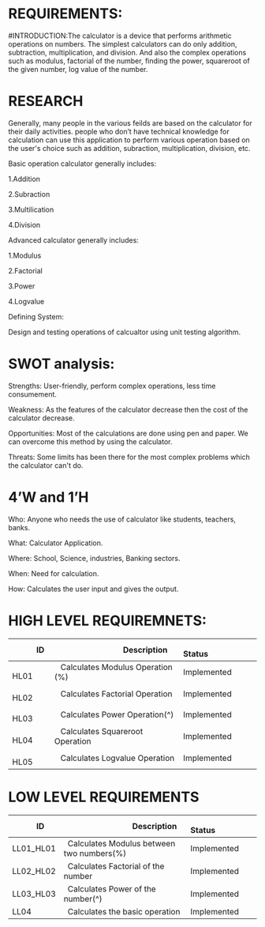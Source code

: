 # REQUIREMENTS:
#INTRODUCTION:The calculator is a device that performs arithmetic operations on numbers. The simplest calculators can do only addition, subtraction, multiplication, and division. And also the complex operations such as modulus, factorial of the number, finding the power, squareroot of the given number, log value of the number.   

# RESEARCH
Generally, many people in the various feilds are based on the calculator for their daily activities. people who don’t have technical knowledge for calculation can use this application to perform various operation based on the user's choice such as addition, subraction, multiplication, division, etc. 

Basic operation calculator generally includes:

1.Addition

2.Subraction

3.Multilication 

4.Division 

Advanced calculator generally includes:

1.Modulus

2.Factorial

3.Power

4.Logvalue

Defining System:

Design and testing operations of calcualtor using unit testing algorithm.

# SWOT analysis:

Strengths: User-friendly, perform complex operations, less time consumement.

Weakness: As the features of the calculator decrease then the cost of the calculator decrease.

Opportunities: Most of the calculations are done using pen and paper. We can overcome this method by using the calculator.

Threats: Some limits has been there for the most complex problems which the calculator can't do.

# 4’W and 1’H

Who: Anyone who needs the use of calculator like students, teachers, banks.

What: Calculator Application.

Where: School, Science, industries, Banking sectors.

When: Need for calculation.

How: Calculates the user input and gives the output.


# HIGH LEVEL REQUIREMNETS:

|`      `ID|`                 `Description|`            `Status|
| :- | :- | :- |
|`    `HL01|` `  Calculates Modulus Operation (%) | Implemented |
|`    `HL02|` `  Calculates Factorial Operation  | Implemented |
|`    `HL03|` `  Calculates Power Operation(^) | Implemented |
|`    `HL04|` `  Calculates Squareroot Operation| Implemented |
|`    `HL05|` `  Calculates Logvalue Operation| Implemented |

# LOW LEVEL REQUIREMENTS

|`      `ID|`                 `Description|`            `Status|
| :- | :- | :- |
|LL01_HL01|` `Calculates Modulus between two numbers(%)| Implemented |
|LL02_HL02|` `Calculates Factorial of the number|Implemented |
|LL03_HL03|` `Calculates Power of the number(^)|Implemented |
|LL04|` `Calculates the basic operation|Implemented |

